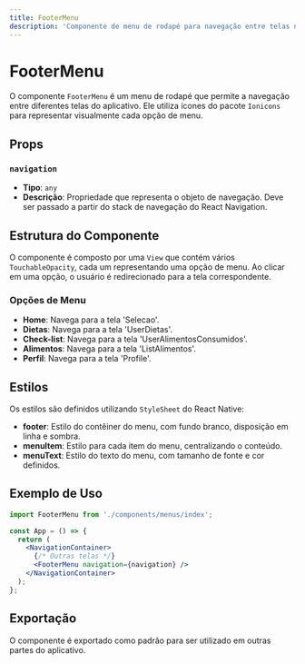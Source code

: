```yaml
---
title: FooterMenu
description: 'Componente de menu de rodapé para navegação entre telas no aplicativo.'
---
```


# FooterMenu

O componente `FooterMenu` é um menu de rodapé que permite a navegação entre diferentes telas do aplicativo. Ele utiliza ícones do pacote `Ionicons` para representar visualmente cada opção de menu.

## Props

### `navigation`

- **Tipo**: `any`
- **Descrição**: Propriedade que representa o objeto de navegação. Deve ser passado a partir do stack de navegação do React Navigation.

## Estrutura do Componente

O componente é composto por uma `View` que contém vários `TouchableOpacity`, cada um representando uma opção de menu. Ao clicar em uma opção, o usuário é redirecionado para a tela correspondente.

### Opções de Menu

- **Home**: Navega para a tela 'Selecao'.
- **Dietas**: Navega para a tela 'UserDietas'.
- **Check-list**: Navega para a tela 'UserAlimentosConsumidos'.
- **Alimentos**: Navega para a tela 'ListAlimentos'.
- **Perfil**: Navega para a tela 'Profile'.

## Estilos

Os estilos são definidos utilizando `StyleSheet` do React Native:

- **footer**: Estilo do contêiner do menu, com fundo branco, disposição em linha e sombra.
- **menuItem**: Estilo para cada item do menu, centralizando o conteúdo.
- **menuText**: Estilo do texto do menu, com tamanho de fonte e cor definidos.

## Exemplo de Uso

```jsx
import FooterMenu from './components/menus/index';

const App = () => {
  return (
    <NavigationContainer>
      {/* Outras telas */}
      <FooterMenu navigation={navigation} />
    </NavigationContainer>
  );
};
```

## Exportação

O componente é exportado como padrão para ser utilizado em outras partes do aplicativo.